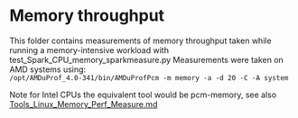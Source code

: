 # Memory throughput
This folder contains measurements of memory throughput taken while running a memory-intensive workload with test_Spark_CPU_memory_sparkmeasure.py
Measurements were taken on AMD systems using:  
`/opt/AMDuProf_4.0-341/bin/AMDuProfPcm -m memory -a -d 20 -C -A system`

Note for Intel CPUs the equivalent tool would be pcm-memory, see also
[Tools_Linux_Memory_Perf_Measure.md](../../../Spark_Notes/Tools_Linux_Memory_Perf_Measure.md)
